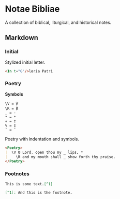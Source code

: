 # Notae Bibliae

A collection of biblical, liturgical, and historical notes.

## Markdown

### Initial

Stylized initial letter.

```md
<In t="G"/>loria Patri
```

### Poetry

**Symbols**

```
\V = ℣
\R = ℟
_ = ·
* = *
+ = †
% = ‡
ˇ = ˇ
```

Poetry with indentation and symbols.

```md
<Poetry>
|  \V O Lord, open thou my _ lips, *
|    \R and my mouth shall _ show forth thy praise.
</Poetry>
```

### Footnotes

```md
This is some text.[^1]

[^1]: And this is the footnote.
```

